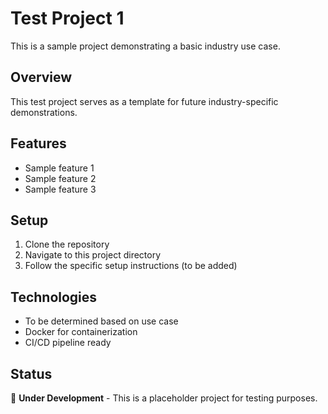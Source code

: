 # Test Project 1

This is a sample project demonstrating a basic industry use case.

## Overview

This test project serves as a template for future industry-specific demonstrations.

## Features

- Sample feature 1
- Sample feature 2
- Sample feature 3

## Setup

1. Clone the repository
2. Navigate to this project directory
3. Follow the specific setup instructions (to be added)

## Technologies

- To be determined based on use case
- Docker for containerization
- CI/CD pipeline ready

## Status

🚧 **Under Development** - This is a placeholder project for testing purposes. 